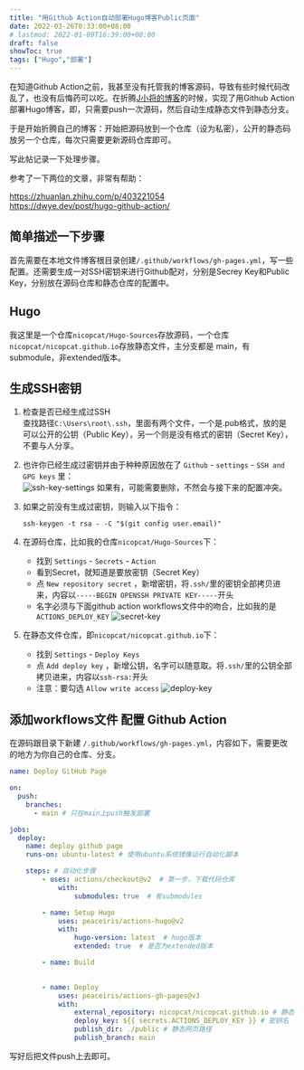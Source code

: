 ```yaml
---
title: "用Github Action自动部署Hugo博客Public页面"
date: 2022-03-26T0:33:00+08:00
# lastmod: 2022-01-09T16:39:00+08:00
draft: false
showToc: true
tags: ["Hugo","部署"]
---
```

在知道Github Action之前，我甚至没有托管我的博客源码，导致有些时候代码改乱了，也没有后悔药可以吃。在折腾[J小将的博客](https://www.janew.tk/)的时候，实现了用Github Action部署Hugo博客，即，只需要push一次源码，然后自动生成静态文件到静态分支。

于是开始折腾自己的博客：开始把源码放到一个仓库（设为私密），公开的静态码放另一个仓库，每次只需要更新源码仓库即可。

写此帖记录一下处理步骤。  

参考了一下两位的文章，非常有帮助：  

https://zhuanlan.zhihu.com/p/403221054  
https://dwye.dev/post/hugo-github-action/   

## 简单描述一下步骤
首先需要在本地文件博客根目录创建`/.github/workflows/gh-pages.yml`，写一些配置。还需要生成一对SSH密钥来进行Github配对，分别是Secrey Key和Public Key，分别放在源码仓库和静态仓库的配置中。  

## Hugo
我这里是一个仓库`nicopcat/Hugo-Sources`存放源码，一个仓库`nicopcat/nicopcat.github.io`存放静态文件，主分支都是 main，有submodule，非extended版本。  

## 生成SSH密钥
1. 检查是否已经生成过SSH  
    查找路径`C:\Users\root\.ssh`，里面有两个文件，一个是.pub格式，放的是可以公开的公钥（Public Key），另一个则是没有格式的密钥（Secret Key），不要与人分享。  

2. 也许你已经生成过密钥并由于种种原因放在了 `Github` - `settings` - `SSH and GPG keys` 里：  
![ssh-key-settings](https://i.bmp.ovh/imgs/2022/03/30/050d3ec215339775.png)
如果有，可能需要删除，不然会与接下来的配置冲突。  

3. 如果之前没有生成过密钥，则输入以下指令：
    ```
    ssh-keygen -t rsa - -C "$(git config user.email)"
    ```

4. 在源码仓库，比如我的仓库`nicopcat/Hugo-Sources`下：
    - 找到 `Settings` - `Secrets` - `Action`
    - 看到Secret，就知道是要放密钥（Secret Key）  
    - 点 `New repository secret` ，新增密钥，将`.ssh/`里的密钥全部拷贝进来，内容以`-----BEGIN OPENSSH PRIVATE KEY-----`开头
    - 名字必须与下面github action workflows文件中的吻合，比如我的是`ACTIONS_DEPLOY_KEY`
![secret-key](https://i.bmp.ovh/imgs/2022/03/30/7e2f1ac6d996c67c.png)


5. 在静态文件仓库，即`nicopcat/nicopcat.github.io`下：
    - 找到 `Settings` - `Deploy Keys`
    - 点 `Add deploy key` ，新增公钥，名字可以随意取。将`.ssh/`里的公钥全部拷贝进来，内容以`ssh-rsa:`开头
    - 注意：要勾选 `Allow write access`
![deploy-key](https://i.bmp.ovh/imgs/2022/03/30/0f3fe4d3dffea408.png)

## 添加workflows文件 配置 Github Action
在源码跟目录下新建 `/.github/workflows/gh-pages.yml`，内容如下，需要更改的地方为你自己的仓库、分支。
```yml
name: Deploy GitHub Page

on:
  push:
    branches:
      - main # 只在main上push触发部署

jobs:
  deploy:
    name: deploy github page
    runs-on: ubuntu-latest # 使用ubuntu系统镜像运行自动化脚本

    steps: # 自动化步骤
        - uses: actions/checkout@v2  # 第一步，下载代码仓库
            with:
                submodules: true  # 有submodules

        - name: Setup Hugo
            uses: peaceiris/actions-hugo@v2
            with:
                hugo-version: latest  # hugo版本
                extended: true  # 是否为extended版本

        - name: Build
            

        - name: Deploy
            uses: peaceiris/actions-gh-pages@v3
            with:
                external_repository: nicopcat/nicopcat.github.io # 静态文件仓库
                deploy_key: ${{ secrets.ACTIONS_DEPLOY_KEY }} # 密钥名
                publish_dir: ./public # 静态网页路径
                publish_branch: main
```

写好后把文件push上去即可。